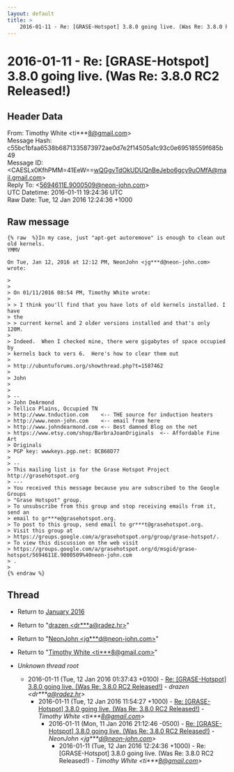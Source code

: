 ```yaml
---
layout: default
title: >
    2016-01-11 - Re: [GRASE-Hotspot] 3.8.0 going live. (Was Re: 3.8.0 RC2 Released!)
---
```


# 2016-01-11 - Re: [GRASE-Hotspot] 3.8.0 going live. (Was Re: 3.8.0 RC2 Released!)

## Header Data

From: Timothy White \<ti***8@gmail.com\><br>
Message Hash: c55bc1bfaa6538b6871335873972ae0d7e2f14505a1c93c0e69518559f685b49<br>
Message ID: \<CAESLx0KfhPMM=41EeW==wQGgvTdOkUDUQnBeJebo6gcy9uOMfA@mail.gmail.com\><br>
Reply To: \<5694611E.9000509@neon-john.com\><br>
UTC Datetime: 2016-01-11 19:24:36 UTC<br>
Raw Date: Tue, 12 Jan 2016 12:24:36 +1000<br>

## Raw message

```
{% raw  %}In my case, just "apt-get autoremove" is enough to clean out old kernels.
YMMV

On Tue, Jan 12, 2016 at 12:12 PM, NeonJohn <jg***d@neon-john.com> wrote:

>
>
> On 01/11/2016 08:54 PM, Timothy White wrote:
>
> > I think you'll find that you have lots of old kernels installed. I have
> the
> > current kernel and 2 older versions installed and that's only 120M.
>
> Indeed.  When I checked mine, there were gigabytes of space occupied by
> kernels back to vers 6.  Here's how to clear them out
>
> http://ubuntuforums.org/showthread.php?t=1587462
>
> John
>
>
> --
> John DeArmond
> Tellico Plains, Occupied TN
> http://www.tnduction.com    <-- THE source for induction heaters
> http://www.neon-john.com    <-- email from here
> http://www.johndearmond.com <-- Best damned Blog on the net
> https://www.etsy.com/shop/BarbraJoanOriginals  <-- Affordable Fine Art
> Originals
> PGP key: wwwkeys.pgp.net: BCB68D77
>
> --
> This mailing list is for the Grase Hotspot Project http://grasehotspot.org
> ---
> You received this message because you are subscribed to the Google Groups
> "Grase Hotspot" group.
> To unsubscribe from this group and stop receiving emails from it, send an
> email to gr***e@grasehotspot.org.
> To post to this group, send email to gr***t@grasehotspot.org.
> Visit this group at
> https://groups.google.com/a/grasehotspot.org/group/grase-hotspot/.
> To view this discussion on the web visit
> https://groups.google.com/a/grasehotspot.org/d/msgid/grase-hotspot/5694611E.9000509%40neon-john.com
> .
>
{% endraw %}
```

## Thread

+ Return to [January 2016](/archive/2016/01)

+ Return to "[drazen <dr***a<span>@</span>radez.hr>](/authors/dr___a_at_radez_hr)"
+ Return to "[NeonJohn <jg***d<span>@</span>neon-john.com>](/authors/jg___d_at_neonjohn_com)"
+ Return to "[Timothy White <ti***8<span>@</span>gmail.com>](/authors/ti___8_at_gmail_com)"

+ _Unknown thread root_
  + 2016-01-11 (Tue, 12 Jan 2016 01:37:43 +0100) - [Re: [GRASE-Hotspot] 3.8.0 going live. (Was Re: 3.8.0 RC2 Released!)](/archive/2016/01/e330836bcf2a8e395719500a5d9e1e063497722ee77275dbc731736b03511307) - _drazen \<dr***a@radez.hr\>_
    + 2016-01-11 (Tue, 12 Jan 2016 11:54:27 +1000) - [Re: [GRASE-Hotspot] 3.8.0 going live. (Was Re: 3.8.0 RC2 Released!)](/archive/2016/01/d7698ca578d5624fc4a73180012f40f9657ec843c1ea0109e4bf966f52cfa424) - _Timothy White \<ti***8@gmail.com\>_
      + 2016-01-11 (Mon, 11 Jan 2016 21:12:46 -0500) - [Re: [GRASE-Hotspot] 3.8.0 going live. (Was Re: 3.8.0 RC2 Released!)](/archive/2016/01/039a8888b07f0f02d48b3ab6200d188c4a35c0950125acb80b66e3725b229502) - _NeonJohn \<jg***d@neon-john.com\>_
        + 2016-01-11 (Tue, 12 Jan 2016 12:24:36 +1000) - Re: [GRASE-Hotspot] 3.8.0 going live. (Was Re: 3.8.0 RC2 Released!) - _Timothy White \<ti***8@gmail.com\>_


